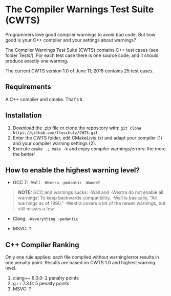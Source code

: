 The Compiler Warnings Test Suite (CWTS)
=======================================

Programmers love good compiler warnings to avoid bad code. But how good is your C++ compiler and your settings about warnings?

The Compiler Warnings Test Suite (CWTS) contains C++ test cases (see folder Tests/). For each test case there is one source code, and it should produce exactly one warning.

The current CWTS version 1.0 of June 11, 2018 contains 25 test cases.

Requirements
------------
A C++ compiler and cmake. That's it.

Installation 
-------------

1. Download the .zip file or clone the repository with:
   `git clone https://github.com/fleschutz/CWTS.git`
2. Enter the CWTS folder, edit CMakeLists.txt and adapt your compiler (1) and your compiler warning settings (2).
3. Execute `cmake .; make -k` and enjoy compiler warnings/errors: the more the better! 

How to enable the highest warning level?
----------------------------------------

* GCC 7: `-Wall -Wextra -pedantic -Wundef`
> **NOTE:** GCC and warnings sucks: -Wall and -Wextra do not enable all warnings! To keep backwards compatibility, -Wall is basically, "All warnings as of 1990." -Wextra covers a lot of the newer warnings, but still misses a few.

* Clang: `-Weverything -pedantic`

* MSVC: ?

C++ Compiler Ranking 
--------------------

Only one rule applies: each file compiled without warning/error results in one penalty point. Results are based on CWTS 1.0 and highest warning level.

1. clang++ 6.0.0: 2 penalty points
2. g++ 7.3.0: 5 penalty points
3. MSVC: ?

